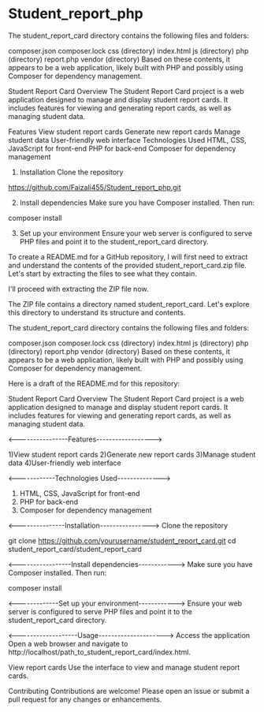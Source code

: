# Student_report_php
 
 The student_report_card directory contains the following files and folders:

composer.json
composer.lock
css (directory)
index.html
js (directory)
php (directory)
report.php
vendor (directory)
Based on these contents, it appears to be a web application, likely built with PHP and possibly using Composer for dependency management.

Student Report Card
Overview
The Student Report Card project is a web application designed to manage and display student report cards. It includes features for viewing and generating report cards, as well as managing student data.

Features
View student report cards
Generate new report cards
Manage student data
User-friendly web interface
Technologies Used
HTML, CSS, JavaScript for front-end
PHP for back-end
Composer for dependency management


1) Installation
Clone the repository

https://github.com/Faizali455/Student_report_php.git

2) Install dependencies
Make sure you have Composer installed. Then run:

composer install


3) Set up your environment
Ensure your web server is configured to serve PHP files and point it to the student_report_card directory.


To create a README.md for a GitHub repository, I will first need to extract and understand the contents of the provided student_report_card.zip file. Let's start by extracting the files to see what they contain.

I'll proceed with extracting the ZIP file now.

The ZIP file contains a directory named student_report_card. Let's explore this directory to understand its structure and contents. ​​

The student_report_card directory contains the following files and folders:

composer.json
composer.lock
css (directory)
index.html
js (directory)
php (directory)
report.php
vendor (directory)
Based on these contents, it appears to be a web application, likely built with PHP and possibly using Composer for dependency management.

Here is a draft of the README.md for this repository:

Student Report Card
Overview
The Student Report Card project is a web application designed to manage and display student report cards. It includes features for viewing and generating report cards, as well as managing student data.

<----------------Features------------------>

1)View student report cards
2)Generate new report cards
3)Manage student data
4)User-friendly web interface

<------------Technologies Used-------------->

1) HTML, CSS, JavaScript for front-end
2) PHP for back-end
3) Composer for dependency management


<---------------Installation---------------->
Clone the repository


git clone https://github.com/yourusername/student_report_card.git
cd student_report_card/student_report_card

<-----------------Install dependencies------------>
Make sure you have Composer installed. Then run:


composer install

<-------------Set up your environment------------>
Ensure your web server is configured to serve PHP files and point it to the student_report_card directory.

<-------------------Usage--------------------->
Access the application
Open a web browser and navigate to http://localhost/path_to_student_report_card/index.html.

View report cards
Use the interface to view and manage student report cards.

Contributing
Contributions are welcome! Please open an issue or submit a pull request for any changes or enhancements.


